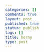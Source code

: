 ```yaml
--- 
categories: []
comments: true
layout: post
published: true
status: publish
tags: []
title: horny
type: post
---
```

<div id="msgcns!3725CC0EE38B1F6!326" class="bvMsg"></div>
